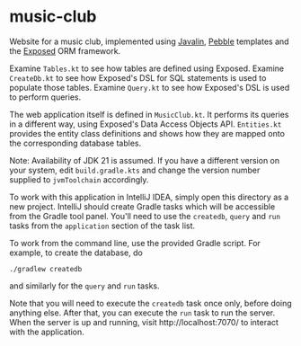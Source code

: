 # music-club

Website for a music club, implemented using [Javalin][jav], [Pebble][peb]
templates and the [Exposed][orm] ORM framework.

Examine `Tables.kt` to see how tables are defined using Exposed. Examine
`CreateDb.kt` to see how Exposed's DSL for SQL statements is used to
populate those tables. Examine `Query.kt` to see how Exposed's DSL is used
to perform queries.

The web application itself is defined in `MusicClub.kt`. It performs its
queries in a different way, using Exposed's Data Access Objects API.
`Entities.kt` provides the entity class definitions and shows how they are
mapped onto the corresponding database tables.

Note: Availability of JDK 21 is assumed. If you have a different version
on your system, edit `build.gradle.kts` and change the version number
supplied to `jvmToolchain` accordingly.

To work with this application in IntelliJ IDEA, simply open this directory
as a new project. IntelliJ should create Gradle tasks which will be
accessible from the Gradle tool panel. You'll need to use the `createdb`,
`query` and `run` tasks from the `application` section of the task list.

To work from the command line, use the provided Gradle script. For example,
to create the database, do

    ./gradlew createdb

and similarly for the `query` and `run` tasks.

Note that you will need to execute the `createdb` task once only, before
doing anything else. After that, you can execute the `run` task to run
the server. When the server is up and running, visit http://localhost:7070/
to interact with the application.

[jav]: https://javalin.io/
[peb]: https://pebbletemplates.io/
[orm]: https://jetbrains.github.io/Exposed/
